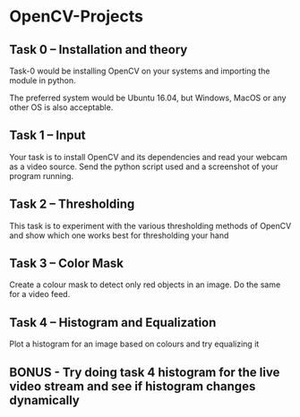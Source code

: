 # OpenCV-Projects

## Task 0 – Installation and theory

Task-0 would be installing OpenCV on your systems and importing the module in python.

The preferred system would be Ubuntu 16.04, but Windows, MacOS or any other OS is also acceptable.

## Task 1 – Input

Your task is to install OpenCV and its dependencies and read your webcam as a video source. Send the python script used and a screenshot of your program running. 

## Task 2 – Thresholding

This task is to experiment with the various thresholding methods of OpenCV and show which one works best for thresholding your hand

## Task 3 – Color Mask

Create a colour mask to detect only red objects in an image. Do the same for a video feed.

## Task 4 – Histogram and Equalization

Plot a histogram for an image based on colours and try equalizing it

## BONUS - Try doing task 4 histogram for the live video stream and see if histogram changes dynamically
